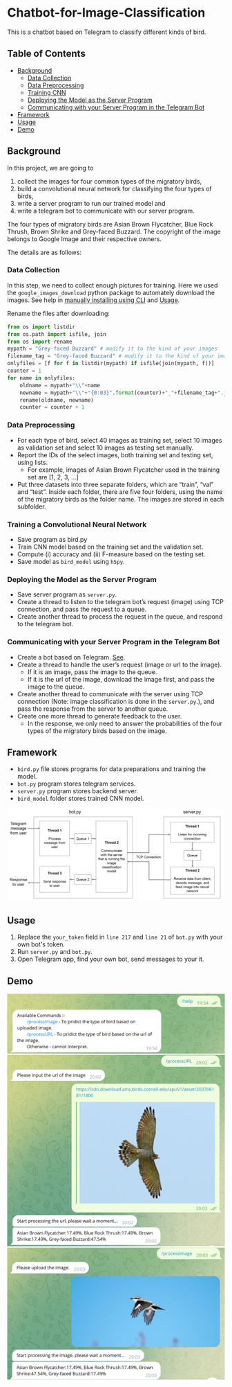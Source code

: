 # Chatbot-for-Image-Classification
 This is a chatbot based on Telegram to classify different kinds of bird.

## Table of Contents

- [Background](#background)
    - [Data Collection](#data-collection)
    - [Data Preprocessing](#data-preprocessing)
    - [Training CNN](#training-a-convolutional-neural-network)
    - [Deploying the Model as the Server Program](#deploying-the-model-as-the-server-program)
    - [Communicating with your Server Program in the Telegram Bot](#communicating-with-your-server-program-in-the-telegram-bot)
- [Framework](#framework)
- [Usage](#usage)
- [Demo](#demo)

## Background
In this project, we are going to 
1. collect the images for four common types of the migratory birds, 
2. build a convolutional neural network for classifying the four types of birds, 
3. write a server program to run our trained model and 
4. write a telegram bot to communicate with our server program.

The four types of migratory birds are Asian Brown Flycatcher, Blue Rock Thrush, Brown Shrike and Grey-faced Buzzard. The copyright of the image belongs to Google Image and their respective owners.

The details are as follows:
### Data Collection
In this step, we need to collect enough pictures for training. Here we used the ``google_images_download`` python package to automately download the images. See help in [manually installing using CLI](
https://google-images-download.readthedocs.io/en/latest/installation.html) and [Usage](https://www.geeksforgeeks.org/how-to-download-google-images-using-python/). 

Rename the files after downloading:
```python
from os import listdir
from os.path import isfile, join
from os import rename
mypath = "Grey-faced Buzzard" # modify it to the kind of your images
filename_tag = "Grey-faced Buzzard" # modify it to the kind of your images
onlyfiles = [f for f in listdir(mypath) if isfile(join(mypath, f))]
counter = 1
for name in onlyfiles:
    oldname = mypath+"\\"+name
    newname = mypath+"\\"+"{0:03}".format(counter)+"_"+filename_tag+".jpg"
    rename(oldname, newname)
    counter = counter + 1
```
### Data Preprocessing
- For each type of bird, select 40 images as training set, select 10 images as validation set and select 10 images as testing set manually.
- Report the IDs of the select images, both training set and testing set, using lists.
    - For example, images of Asian Brown Flycatcher used in the training set are [1, 2, 3, …]
- Put three datasets into three separate folders, which are “train”, “val” and “test”. Inside each folder, there are five four folders, using the name of the migratory birds as the folder name. The images are stored in each subfolder.

### Training a Convolutional Neural Network
- Save program as bird.py
- Train CNN model based on the training set and the validation set.
- Compute (i) accuracy and (ii) F-measure based on the testing set.
- Save model as ``bird_model`` using ``h5py``.

### Deploying the Model as the Server Program
- Save server program as ``server.py``.
- Create a thread to listen to the telegram bot’s request (image) using TCP
connection, and pass the request to a queue.
- Create another thread to process the request in the queue, and respond to the telegram bot.

### Communicating with your Server Program in the Telegram Bot
- Create a bot based on Telegram. [See](https://core.telegram.org/bots/features#botfather).
- Create a thread to handle the user’s request (image or url to the image).
    - If it is an image, pass the image to the queue.
    - If it is the url of the image, download the image first, and pass the image to the queue.
- Create another thread to communicate with the server using TCP connection (Note: image classification is done in the ``server.py``.), and pass the response from the server to another queue.
- Create one more thread to generate feedback to the user.
    - In the response, we only need to answer the probabilities of the four types of the migratory birds based on the image.

## Framework
- ``bird.py`` file stores programs for data preparations and training the model.
- ``bot.py`` program stores telegram services.
- ``server.py`` program stores backend server.
- ``bird_model`` folder stores trained CNN model.

![image](/image/Framework.png)

## Usage
1. Replace the ``your_token`` field in ``line 217`` and ``line 21`` of ``bot.py`` with your own bot's token.
2. Run ``server.py`` and ``bot.py``.
3. Open Telegram app, find your own bot, send messages to your it. 

## Demo
![image](/image/start-demo.png)
![image](/image/processURL-demo.png)
![image](/image/processImage-demo.png)
